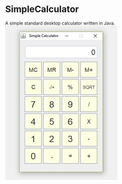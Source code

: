 # SimpleCalculator
A simple standard desktop calculator written in Java.
<br />
![alt text](SimpleCalculator.jpg)
